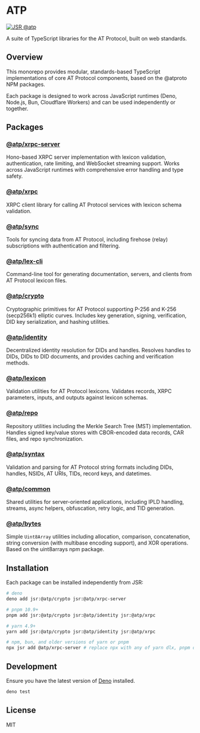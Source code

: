 # ATP

[![JSR @atp](https://jsr.io/badges/@atp)](https://jsr.io/@atp)

A suite of TypeScript libraries for the AT Protocol, built on web standards.

## Overview

This monorepo provides modular, standards-based TypeScript implementations of
core AT Protocol components, based on the @atproto NPM packages.

Each package is designed to work across JavaScript runtimes (Deno, Node.js, Bun,
Cloudflare Workers) and can be used independently or together.

## Packages

### [@atp/xrpc-server](./xrpc-server)

Hono-based XRPC server implementation with lexicon validation, authentication,
rate limiting, and WebSocket streaming support. Works across JavaScript runtimes
with comprehensive error handling and type safety.

### [@atp/xrpc](./xrpc)

XRPC client library for calling AT Protocol services with lexicon schema
validation.

### [@atp/sync](./sync)

Tools for syncing data from AT Protocol, including firehose (relay)
subscriptions with authentication and filtering.

### [@atp/lex-cli](./lex-cli)

Command-line tool for generating documentation, servers, and clients from AT
Protocol lexicon files.

### [@atp/crypto](./crypto)

Cryptographic primitives for AT Protocol supporting P-256 and K-256 (secp256k1)
elliptic curves. Includes key generation, signing, verification, DID key
serialization, and hashing utilities.

### [@atp/identity](./identity)

Decentralized identity resolution for DIDs and handles. Resolves handles to
DIDs, DIDs to DID documents, and provides caching and verification methods.

### [@atp/lexicon](./lexicon)

Validation utilities for AT Protocol lexicons. Validates records, XRPC
parameters, inputs, and outputs against lexicon schemas.

### [@atp/repo](./repo)

Repository utilities including the Merkle Search Tree (MST) implementation.
Handles signed key/value stores with CBOR-encoded data records, CAR files, and
repo synchronization.

### [@atp/syntax](./syntax)

Validation and parsing for AT Protocol string formats including DIDs, handles,
NSIDs, AT URIs, TIDs, record keys, and datetimes.

### [@atp/common](./common)

Shared utilities for server-oriented applications, including IPLD handling,
streams, async helpers, obfuscation, retry logic, and TID generation.

### [@atp/bytes](./bytes)

Simple `Uint8Array` utilities including allocation, comparison, concatenation,
string conversion (with multibase encoding support), and XOR operations. Based
on the uint8arrays npm package.

## Installation

Each package can be installed independently from JSR:

```bash
# deno
deno add jsr:@atp/crypto jsr:@atp/xrpc-server

# pnpm 10.9+
pnpm add jsr:@atp/crypto jsr:@atp/identity jsr:@atp/xrpc

# yarn 4.9+
yarn add jsr:@atp/crypto jsr:@atp/identity jsr:@atp/xrpc

# npm, bun, and older versions of yarn or pnpm
npx jsr add @atp/xrpc-server # replace npx with any of yarn dlx, pnpm dlx, or bunx
```

## Development

Ensure you have the latest version of [Deno](https://deno.com/) installed.

```bash
deno test
```

## License

MIT
